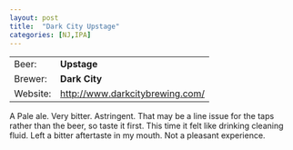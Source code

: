 ```yaml
---
layout: post
title:  "Dark City Upstage"
categories: [NJ,IPA]
---
```


|          |                                   |
|----------|-----------------------------------|
| Beer:    | __Upstage__                       |
| Brewer:  | __Dark City__                     |
| Website: | <http://www.darkcitybrewing.com/> |

A Pale ale. Very bitter. Astringent. That may be a line issue for the taps rather than the beer, so taste it first. This time it felt like drinking cleaning fluid. Left a bitter aftertaste in my mouth. Not a pleasant experience. 

